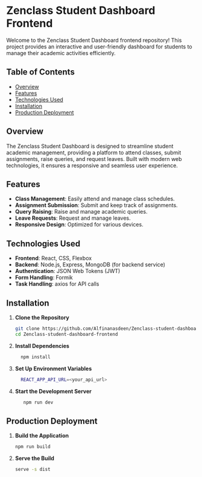 # Zenclass Student Dashboard Frontend

Welcome to the Zenclass Student Dashboard frontend repository! This project provides an interactive and user-friendly dashboard for students to manage their academic activities efficiently.

## Table of Contents

- [Overview](#overview)
- [Features](#features)
- [Technologies Used](#technologies-used)
- [Installation](#installation)
- [Production Deployment](#production-deployment)

## Overview

The Zenclass Student Dashboard is designed to streamline student academic management, providing a platform to attend classes, submit assignments, raise queries, and request leaves. Built with modern web technologies, it ensures a responsive and seamless user experience.

## Features

- **Class Management**: Easily attend and manage class schedules.
- **Assignment Submission**: Submit and keep track of assignments.
- **Query Raising**: Raise and manage academic queries.
- **Leave Requests**: Request and manage leaves.
- **Responsive Design**: Optimized for various devices.

## Technologies Used

- **Frontend**: React, CSS, Flexbox
- **Backend**: Node.js, Express, MongoDB (for backend service)
- **Authentication**: JSON Web Tokens (JWT)
- **Form Handling**: Formik
- **Task Handling**: axios for API calls

## Installation

1. **Clone the Repository**

   ```bash
   git clone https://github.com/Alfinanasdeen/Zenclass-student-dashboard-frontend.git
   cd Zenclass-student-dashboard-frontend

2. **Install Dependencies**
   ```bash
     npm install

4. **Set Up Environment Variables**
   ```bash
     REACT_APP_API_URL=<your_api_url>

6. **Start the Development Server**
   ```bash
      npm run dev

## Production Deployment

1. **Build the Application**
   ```bash
   npm run build

3. **Serve the Build**
   ```bash
   serve -s dist

